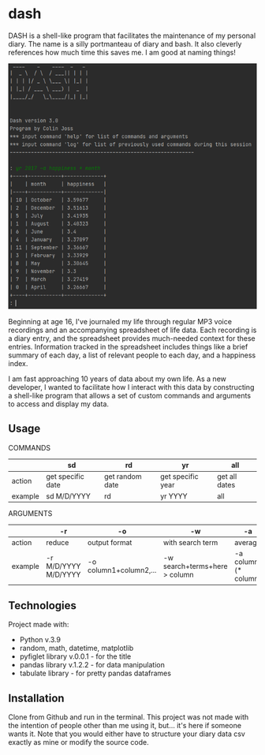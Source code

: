 # dash

DASH is a shell-like program that facilitates the maintenance 
of my personal diary. The name is a silly portmanteau of diary and
bash. It also cleverly references how much time this saves me. I
am good at naming things!

![Example input](dash-screenshot.PNG)

Beginning at age 16, I've journaled my life through regular 
MP3 voice recordings and an accompanying spreadsheet of life 
data. Each recording is a diary entry, and the spreadsheet 
provides much-needed context for these entries. Information
tracked in the spreadsheet includes things like a brief
summary of each day, a list of relevant people to each day,
 and a happiness index.

I am fast approaching 10 years of data about my own life.
As a new developer, I wanted to facilitate how 
I interact with this data by constructing a shell-like 
program that allows a set of custom commands and arguments 
to access and display my data.

## Usage

COMMANDS

|  | sd | rd | yr | all |
| --- | --- | --- | --- |--- |
| action | get specific date | get random date | get specific year | get all dates |
| example | sd M/D/YYYY | rd | yr YYYY | all |

ARGUMENTS

|  | -r | -o | -w | -a | -s | -p |
| --- | --- | --- | --- |--- | --- | --- |
| action | reduce | output format | with search term | average | sum | plot |
| example | -r M/D/YYYY M/D/YYYY | -o column1+column2,... | -w search+terms+here > column | -a column (* column) | -s column (* column) | -p graphtype |

## Technologies

Project made with:
- Python v.3.9
- random, math, datetime, matplotlib
- pyfiglet library v.0.0.1 - for the title
- pandas library v.1.2.2 - for data manipulation
- tabulate library - for pretty pandas dataframes

## Installation

Clone from Github and run in the terminal. This project was not made
with the intention of people other than me using it, but... it's here
if someone wants it. Note that you would either have to structure your
diary data csv exactly as mine or modify the source code.
